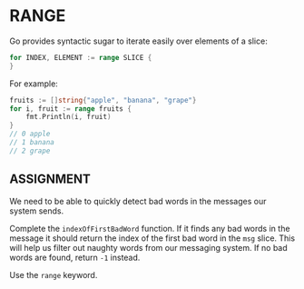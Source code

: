 # RANGE
Go provides syntactic sugar to iterate easily over elements of a slice:

```go
for INDEX, ELEMENT := range SLICE {
}
```

For example:

```go
fruits := []string{"apple", "banana", "grape"}
for i, fruit := range fruits {
    fmt.Println(i, fruit)
}
// 0 apple
// 1 banana
// 2 grape
```
## ASSIGNMENT
We need to be able to quickly detect bad words in the messages our system sends.

Complete the `indexOfFirstBadWord` function. If it finds any bad words in the message it should return the index of the first bad word in the `msg` slice. This will help us filter out naughty words from our messaging system. If no bad words are found, return `-1` instead.

Use the `range` keyword.